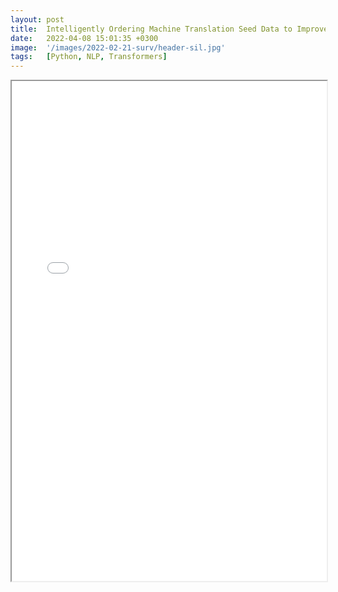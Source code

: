 ```yaml
---
layout: post
title:  Intelligently Ordering Machine Translation Seed Data to Improve Local Language Translation
date:   2022-04-08 15:01:35 +0300
image:  '/images/2022-02-21-surv/header-sil.jpg'
tags:   [Python, NLP, Transformers]
---
```


<html>
<head>
<meta charset="UTF-8">
<title>pdf_viewer</title>
</head>
<body>
    <iframe width="100%" height="800" src="/images/SIL_poster.pdf"></iframe>
</body>
</html>